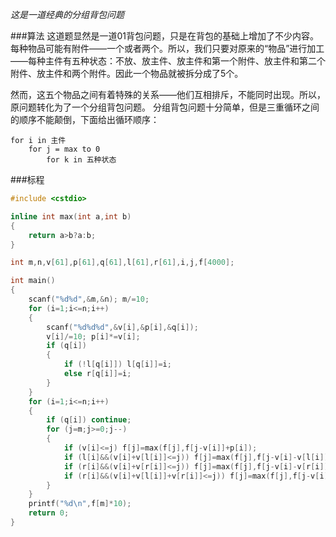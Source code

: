 *这是一道经典的分组背包问题* 

###算法
这道题显然是一道01背包问题，只是在背包的基础上增加了不少内容。每种物品可能有附件——一个或者两个。所以，我们只要对原来的“物品”进行加工——每种主件有五种状态：不放、放主件、放主件和第一个附件、放主件和第二个附件、放主件和两个附件。因此一个物品就被拆分成了5个。

然而，这五个物品之间有着特殊的关系——他们互相排斥，不能同时出现。所以，原问题转化为了一个分组背包问题。
分组背包问题十分简单，但是三重循环之间的顺序不能颠倒，下面给出循环顺序：

    for i in 主件
		for j = max to 0
			for k in 五种状态

###标程

```cpp
#include <cstdio>

inline int max(int a,int b)
{
    return a>b?a:b;
}

int m,n,v[61],p[61],q[61],l[61],r[61],i,j,f[4000];

int main()
{
    scanf("%d%d",&m,&n); m/=10;
    for (i=1;i<=n;i++)
    {
        scanf("%d%d%d",&v[i],&p[i],&q[i]);
        v[i]/=10; p[i]*=v[i];
        if (q[i])
        {
            if (!l[q[i]]) l[q[i]]=i;
            else r[q[i]]=i;
        }
    }
    for (i=1;i<=n;i++)
    {
        if (q[i]) continue;
        for (j=m;j>=0;j--)
        {
            if (v[i]<=j) f[j]=max(f[j],f[j-v[i]]+p[i]);
            if (l[i]&&(v[i]+v[l[i]]<=j)) f[j]=max(f[j],f[j-v[i]-v[l[i]]]+p[i]+p[l[i]]);
            if (r[i]&&(v[i]+v[r[i]]<=j)) f[j]=max(f[j],f[j-v[i]-v[r[i]]]+p[i]+p[r[i]]);
            if (r[i]&&(v[i]+v[l[i]]+v[r[i]]<=j)) f[j]=max(f[j],f[j-v[i]-v[l[i]]-v[r[i]]]+p[i]+p[l[i]]+p[r[i]]);
        }
    }
    printf("%d\n",f[m]*10);
    return 0;
}

```
